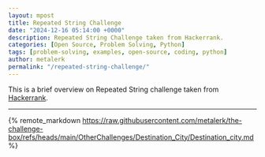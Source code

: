 ```yaml
---
layout: mpost
title: Repeated String Challenge
date: "2024-12-16 05:14:00 +0000"
description: Repeated String Challenge taken from Hackerrank.
categories: [Open Source, Problem Solving, Python]
tags: [problem-solving, examples, open-source, coding, python]
author: metalerk
permalink: "/repeated-string-challenge/"
---
```


This is a brief overview on Repeated String challenge taken from [Hackerrank](https://www.hackerrank.com/challenges/repeated-string).

---

{% remote_markdown https://raw.githubusercontent.com/metalerk/the-challenge-box/refs/heads/main/OtherChallenges/Destination_City/Destination_city.md %}
